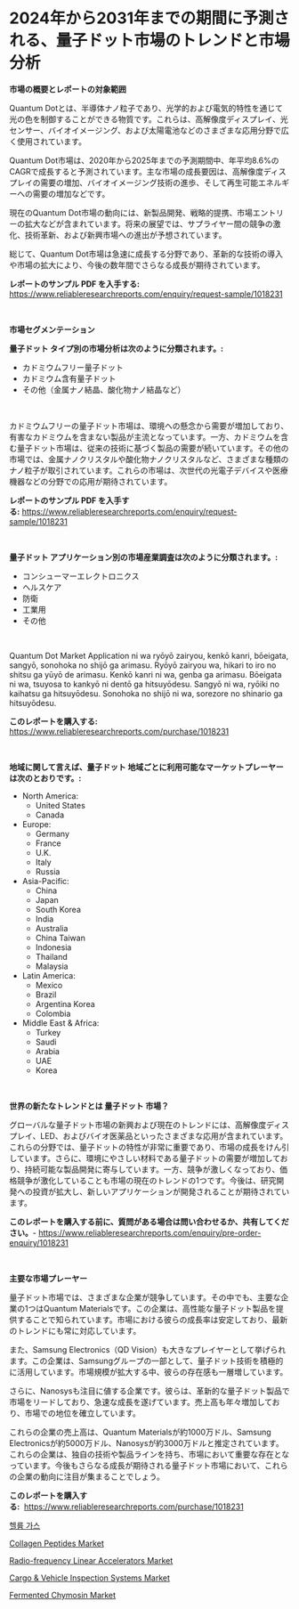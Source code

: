 <p><h1>2024年から2031年までの期間に予測される、量子ドット市場のトレンドと市場分析</h1></p><p><strong>市場の概要とレポートの対象範囲</strong></p>
<p><p>Quantum Dotとは、半導体ナノ粒子であり、光学的および電気的特性を通じて光の色を制御することができる物質です。これらは、高解像度ディスプレイ、光センサー、バイオイメージング、および太陽電池などのさまざまな応用分野で広く使用されています。</p><p>Quantum Dot市場は、2020年から2025年までの予測期間中、年平均8.6%のCAGRで成長すると予測されています。主な市場の成長要因は、高解像度ディスプレイの需要の増加、バイオイメージング技術の進歩、そして再生可能エネルギーへの需要の増加などです。</p><p>現在のQuantum Dot市場の動向には、新製品開発、戦略的提携、市場エントリーの拡大などが含まれています。将来の展望では、サプライヤー間の競争の激化、技術革新、および新興市場への進出が予想されています。</p><p>総じて、Quantum Dot市場は急速に成長する分野であり、革新的な技術の導入や市場の拡大により、今後の数年間でさらなる成長が期待されています。</p></p>
<p><strong>レポートのサンプル PDF を入手する:</strong> <a href="https://www.reliableresearchreports.com/enquiry/request-sample/1018231">https://www.reliableresearchreports.com/enquiry/request-sample/1018231</a></p>
<p>&nbsp;</p>
<p><strong>市場セグメンテーション</strong></p>
<p><strong>量子ドット タイプ別の市場分析は次のように分類されます。:</strong></p>
<p><ul><li>カドミウムフリー量子ドット</li><li>カドミウム含有量子ドット</li><li>その他（金属ナノ結晶、酸化物ナノ結晶など）</li></ul></p>
<p>&nbsp;</p>
<p><p>カドミウムフリーの量子ドット市場は、環境への懸念から需要が増加しており、有害なカドミウムを含まない製品が主流となっています。一方、カドミウムを含む量子ドット市場は、従来の技術に基づく製品の需要が続いています。その他の市場では、金属ナノクリスタルや酸化物ナノクリスタルなど、さまざまな種類のナノ粒子が取引されています。これらの市場は、次世代の光電子デバイスや医療機器などの分野での応用が期待されています。</p></p>
<p><strong>レポートのサンプル PDF を入手する:</strong>&nbsp;<a href="https://www.reliableresearchreports.com/enquiry/request-sample/1018231">https://www.reliableresearchreports.com/enquiry/request-sample/1018231</a></p>
<p>&nbsp;</p>
<p><strong> 量子ドット アプリケーション別の市場産業調査は次のように分類されます。:</strong></p>
<p><ul><li>コンシューマーエレクトロニクス</li><li>ヘルスケア</li><li>防衛</li><li>工業用</li><li>その他</li></ul></p>
<p>&nbsp;</p>
<p><p>Quantum Dot Market Application ni wa ryōyō zairyou, kenkō kanri, bōeigata, sangyō, sonohoka no shijō ga arimasu. Ryōyō zairyou wa, hikari to iro no shitsu ga yūyō de arimasu. Kenkō kanri ni wa, genba ga arimasu. Bōeigata ni wa, tsuyosa to kankyō ni dentō ga hitsuyōdesu. Sangyō ni wa, ryōiki no kaihatsu ga hitsuyōdesu. Sonohoka no shijō ni wa, sorezore no shinario ga hitsuyōdesu.</p></p>
<p><strong>このレポートを購入する:</strong>&nbsp; <a href="https://www.reliableresearchreports.com/purchase/1018231">https://www.reliableresearchreports.com/purchase/1018231</a></p>
<p>&nbsp;</p>
<p><strong>地域に関して言えば、量子ドット 地域ごとに利用可能なマーケットプレーヤーは次のとおりです。:</strong></p>
<p><ul>
    <li>
        North America:
        <ul>
            <li>United States</li>
            <li>Canada</li>
        </ul>
    </li>
    <li>
        Europe:
        <ul>
            <li>Germany</li>
            <li>France</li>
            <li>U.K.</li>
            <li>Italy</li>
            <li>Russia</li>
        </ul>
    </li>
    <li>
        Asia-Pacific:
        <ul>
            <li>China</li>
            <li>Japan</li>
            <li>South Korea</li>
            <li>India</li>
            <li>Australia</li>
            <li>China Taiwan</li>
            <li>Indonesia</li>
            <li>Thailand</li>
            <li>Malaysia</li>
        </ul>
    </li>
    <li>
        Latin America:
        <ul>
            <li>Mexico</li>
            <li>Brazil</li>
            <li>Argentina Korea</li>
            <li>Colombia</li>
        </ul>
    </li>
    <li>
        Middle East & Africa:
        <ul>
            <li>Turkey</li>
            <li>Saudi</li>
            <li>Arabia</li>
            <li>UAE</li>
            <li>Korea</li>
        </ul>
    </li>
    </ul></p>
<p>&nbsp;</p>
<p><strong>世界の新たなトレンドとは 量子ドット 市場？</strong></p>
<p><p>グローバルな量子ドット市場の新興および現在のトレンドには、高解像度ディスプレイ、LED、およびバイオ医薬品といったさまざまな応用が含まれています。これらの分野では、量子ドットの特性が非常に重要であり、市場の成長をけん引しています。さらに、環境にやさしい材料である量子ドットの需要が増加しており、持続可能な製品開発に寄与しています。一方、競争が激しくなっており、価格競争が激化していることも市場の現在のトレンドの1つです。今後は、研究開発への投資が拡大し、新しいアプリケーションが開発されることが期待されています。</p></p>
<p><strong>このレポートを購入する前に、質問がある場合は問い合わせるか、共有してください。</strong>- <a href="https://www.reliableresearchreports.com/enquiry/pre-order-enquiry/1018231">https://www.reliableresearchreports.com/enquiry/pre-order-enquiry/1018231</a></p>
<p>&nbsp;</p>
<p><strong>主要な市場プレーヤー</strong></p>
<p><p>量子ドット市場では、さまざまな企業が競争しています。その中でも、主要な企業の1つはQuantum Materialsです。この企業は、高性能な量子ドット製品を提供することで知られています。市場における彼らの成長率は安定しており、最新のトレンドにも常に対応しています。</p><p>また、Samsung Electronics（QD Vision）も大きなプレイヤーとして挙げられます。この企業は、Samsungグループの一部として、量子ドット技術を積極的に活用しています。市場規模が拡大する中、彼らの存在感も一層増しています。</p><p>さらに、Nanosysも注目に値する企業です。彼らは、革新的な量子ドット製品で市場をリードしており、急速な成長を遂げています。売上高も年々増加しており、市場での地位を確立しています。</p><p>これらの企業の売上高は、Quantum Materialsが約1000万ドル、Samsung Electronicsが約5000万ドル、Nanosysが約3000万ドルと推定されています。これらの企業は、独自の技術や製品ラインを持ち、市場において重要な存在となっています。今後もさらなる成長が期待される量子ドット市場において、これらの企業の動向に注目が集まることでしょう。</p></p>
<p><strong>このレポートを購入する:</strong>&nbsp;&nbsp;<a href="https://www.reliableresearchreports.com/purchase/1018231">https://www.reliableresearchreports.com/purchase/1018231</a></p>
<p><p><a href="https://github.com/vsoq0zknh59/Market-Research-Report-List-1/blob/main/7301045189693.md">헬륨 가스</a></p><p><a href="https://github.com/globismark/Market-Research-Report-List-2/blob/main/collagen-peptides-market.md">Collagen Peptides Market</a></p><p><a href="https://view.publitas.com/reportprime-1/radio-frequency-linear-accelerators-market-centers-on-aspects-such-as-market-growth-market-share-market-opportunity-and-projected-forecasts-spanning-from-2023-to-2030/">Radio-frequency Linear Accelerators Market</a></p><p><a href="https://view.publitas.com/reportprime-1/cargo-vehicle-inspection-systems-market-a-comprehensive-report-of-its-market-share-growth-trends-2023-2030/">Cargo & Vehicle Inspection Systems Market</a></p><p><a href="https://three-jumbo-f6d.notion.site/Fermented-Chymosin-Market-Analysis-Examines-its-Scope-on-Growth-Opportunities-and-Forecasted-Trends-650be8d47648417da020373c7e97251a">Fermented Chymosin Market</a></p></p>